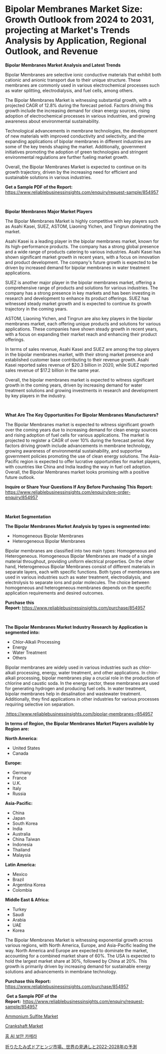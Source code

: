<p><h1>Bipolar Membranes Market Size: Growth Outlook from 2024 to 2031, projecting at Market's Trends Analysis by Application, Regional Outlook, and Revenue</h1></p><p><strong>Bipolar Membranes Market Analysis and Latest Trends</strong></p>
<p><p>Bipolar Membranes are selective ionic conductive materials that exhibit both cationic and anionic transport due to their unique structure. These membranes are commonly used in various electrochemical processes such as water splitting, electrodialysis, and fuel cells, among others.</p><p>The Bipolar Membranes Market is witnessing substantial growth, with a projected CAGR of 12.8% during the forecast period. Factors driving this growth include the increasing demand for clean energy sources, rising adoption of electrochemical processes in various industries, and growing awareness about environmental sustainability.</p><p>Technological advancements in membrane technologies, the development of new materials with improved conductivity and selectivity, and the expanding applications of bipolar membranes in different industries are some of the key trends shaping the market. Additionally, government initiatives promoting the adoption of green technologies and stringent environmental regulations are further fueling market growth.</p><p>Overall, the Bipolar Membranes Market is expected to continue on its growth trajectory, driven by the increasing need for efficient and sustainable solutions in various industries.</p></p>
<p><strong>Get a Sample PDF of the Report:&nbsp;</strong> <a href="https://www.reliablebusinessinsights.com/enquiry/request-sample/854957">https://www.reliablebusinessinsights.com/enquiry/request-sample/854957</a></p>
<p>&nbsp;</p>
<p><strong>Bipolar Membranes Major Market Players</strong></p>
<p><p>The Bipolar Membranes Market is highly competitive with key players such as Asahi Kasei, SUEZ, ASTOM, Liaoning Yichen, and Tingrun dominating the market. </p><p>Asahi Kasei is a leading player in the bipolar membranes market, known for its high-performance products. The company has a strong global presence and a wide range of products catering to various industries. Asahi Kasei has shown significant market growth in recent years, with a focus on innovation and product development. The company's future growth is expected to be driven by increased demand for bipolar membranes in water treatment applications.</p><p>SUEZ is another major player in the bipolar membranes market, offering a comprehensive range of products and solutions for various industries. The company has a strong presence in key markets and has been investing in research and development to enhance its product offerings. SUEZ has witnessed steady market growth and is expected to continue its growth trajectory in the coming years.</p><p>ASTOM, Liaoning Yichen, and Tingrun are also key players in the bipolar membranes market, each offering unique products and solutions for various applications. These companies have shown steady growth in recent years, with a focus on expanding their market reach and enhancing their product offerings.</p><p>In terms of sales revenue, Asahi Kasei and SUEZ are among the top players in the bipolar membranes market, with their strong market presence and established customer base contributing to their revenue growth. Asahi Kasei reported sales revenue of $20.3 billion in 2020, while SUEZ reported sales revenue of $17.2 billion in the same year.</p><p>Overall, the bipolar membranes market is expected to witness significant growth in the coming years, driven by increasing demand for water treatment solutions and growing investments in research and development by key players in the industry.</p></p>
<p>&nbsp;</p>
<p><strong>What Are The Key Opportunities For Bipolar Membranes Manufacturers?</strong></p>
<p><p>The Bipolar Membranes market is expected to witness significant growth over the coming years due to increasing demand for clean energy sources and rising adoption of fuel cells for various applications. The market is projected to register a CAGR of over 10% during the forecast period. Key factors driving growth include advancements in membrane technology, growing awareness of environmental sustainability, and supportive government policies promoting the use of clean energy solutions. The Asia-Pacific region is expected to offer lucrative opportunities for market players, with countries like China and India leading the way in fuel cell adoption. Overall, the Bipolar Membranes market looks promising with a positive future outlook.</p></p>
<p><strong>Inquire or Share Your Questions If Any Before Purchasing This Report:</strong> <a href="https://www.reliablebusinessinsights.com/enquiry/pre-order-enquiry/854957">https://www.reliablebusinessinsights.com/enquiry/pre-order-enquiry/854957</a></p>
<p>&nbsp;</p>
<p><strong>Market Segmentation</strong></p>
<p><strong>The Bipolar Membranes Market Analysis by types is segmented into:</strong></p>
<p><ul><li>Homogeneous Bipolar Membranes</li><li>Heterogeneous Bipolar Membranes</li></ul></p>
<p><p>Bipolar membranes are classified into two main types: Homogeneous and Heterogeneous. Homogeneous Bipolar Membranes are made of a single material throughout, providing uniform electrical properties. On the other hand, Heterogeneous Bipolar Membranes consist of different materials in separate layers, each with specific functions. Both types of membranes are used in various industries such as water treatment, electrodialysis, and electrolysis to separate ions and polar molecules. The choice between homogeneous and heterogeneous membranes depends on the specific application requirements and desired outcomes.</p></p>
<p><strong>Purchase this Report:&nbsp;</strong><a href="https://www.reliablebusinessinsights.com/purchase/854957">https://www.reliablebusinessinsights.com/purchase/854957</a></p>
<p>&nbsp;</p>
<p><strong>The Bipolar Membranes Market Industry Research by Application is segmented into:</strong></p>
<p><ul><li>Chlor-Alkali Processing</li><li>Energy</li><li>Water Treatment</li><li>Others</li></ul></p>
<p><p>Bipolar membranes are widely used in various industries such as chlor-alkali processing, energy, water treatment, and other applications. In chlor-alkali processing, bipolar membranes play a crucial role in the production of chlorine and caustic soda. In the energy sector, these membranes are used for generating hydrogen and producing fuel cells. In water treatment, bipolar membranes help in desalination and wastewater treatment. Additionally, they find applications in other industries for various processes requiring selective ion separation.</p></p>
<p><a href="https://www.reliablebusinessinsights.com/bipolar-membranes-r854957">&nbsp;https://www.reliablebusinessinsights.com/bipolar-membranes-r854957</a></p>
<p><strong>In terms of Region, the Bipolar Membranes Market Players available by Region are:</strong></p>
<p>
    <p> <strong> North America: </strong>
        <ul>
            <li>United States</li>
            <li>Canada</li>
        </ul>
        </p> 
    <p> <strong> Europe: </strong>
        <ul>
            <li>Germany</li>
            <li>France</li>
            <li>U.K.</li>
            <li>Italy</li>
            <li>Russia</li>
        </ul>
        </p> 
    <p> <strong> Asia-Pacific: </strong>
        <ul>
            <li>China</li>
            <li>Japan</li>
            <li>South Korea</li>
            <li>India</li>
            <li>Australia</li>
            <li>China Taiwan</li>
            <li>Indonesia</li>
            <li>Thailand</li>
            <li>Malaysia</li>
        </ul>
        </p> 
    <p> <strong> Latin America: </strong>
        <ul>
            <li>Mexico</li>
            <li>Brazil</li>
            <li>Argentina Korea</li>
            <li>Colombia</li>
        </ul>
        </p> 
    <p> <strong> Middle East & Africa: </strong>
        <ul>
            <li>Turkey</li>
            <li>Saudi</li>
            <li>Arabia</li>
            <li>UAE</li>
            <li>Korea</li>
        </ul>
    </p>
    </p>
<p><p>The Bipolar Membranes Market is witnessing exponential growth across various regions, with North America, Europe, and Asia-Pacific leading the way. North America and Europe are expected to dominate the market, accounting for a combined market share of 60%. The USA is expected to hold the largest market share at 30%, followed by China at 20%. This growth is primarily driven by increasing demand for sustainable energy solutions and advancements in membrane technology.</p></p>
<p><strong>Purchase this Report: </strong><a href="https://www.reliablebusinessinsights.com/purchase/854957">https://www.reliablebusinessinsights.com/purchase/854957</a></p>
<p>&nbsp;<strong>Get a Sample PDF of the Report:&nbsp;&nbsp;</strong><a href="https://www.reliablebusinessinsights.com/enquiry/request-sample/854957">https://www.reliablebusinessinsights.com/enquiry/request-sample/854957</a></p>
<p><strong></strong></p>
<p><p><a href="https://github.com/Gilanghao0/Market-Research-Report-List-1/blob/main/ammonium-sulfite-market.md">Ammonium Sulfite Market</a></p><p><a href="https://github.com/santosh758595/Market-Research-Report-List-5/blob/main/crankshaft-market.md">Crankshaft Market</a></p><p><a href="https://github.com/Marcosoenrt565736/Market-Research-Report-List-1/blob/main/5094985119144.md">홈 AI 보안 카메라</a></p><p><a href="https://github.com/LenoraKris2023/Market-Research-Report-List-1/blob/main/2584324130802.md">折りたたみ式ドアヒンジ市場、世界の見通しと2022-2028年の予測</a></p></p>